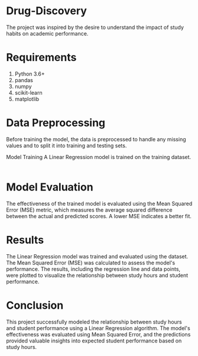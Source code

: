 # Drug-Discovery

The project was inspired by the desire to understand the impact of study habits on academic performance.

# Requirements
1. Python 3.6+    
2. pandas
3. numpy
4. scikit-learn
5. matplotlib

# Data Preprocessing
Before training the model, the data is preprocessed to handle any missing values and to split it into training and testing sets.

Model Training
A Linear Regression model is trained on the training dataset.
​
# Model Evaluation
The effectiveness of the trained model is evaluated using the Mean Squared Error (MSE) metric, which measures the average squared difference between the actual and predicted scores. A lower MSE indicates a better fit.

# Results

The Linear Regression model was trained and evaluated using the dataset. The Mean Squared Error (MSE) was calculated to assess the model's performance. The results, including the regression line and data points, were plotted to visualize the relationship between study hours and student performance.

# Conclusion

This project successfully modeled the relationship between study hours and student performance using a Linear Regression algorithm. The model's effectiveness was evaluated using Mean Squared Error, and the predictions provided valuable insights into expected student performance based on study hours.


